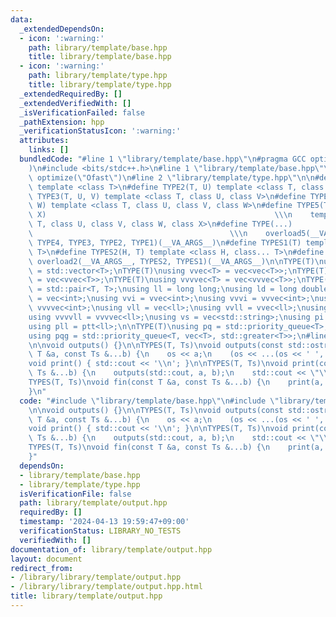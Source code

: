```yaml
---
data:
  _extendedDependsOn:
  - icon: ':warning:'
    path: library/template/base.hpp
    title: library/template/base.hpp
  - icon: ':warning:'
    path: library/template/type.hpp
    title: library/template/type.hpp
  _extendedRequiredBy: []
  _extendedVerifiedWith: []
  _isVerificationFailed: false
  _pathExtension: hpp
  _verificationStatusIcon: ':warning:'
  attributes:
    links: []
  bundledCode: "#line 1 \"library/template/base.hpp\"\n#pragma GCC optimize(\"Ofast\"\
    )\n#include <bits/stdc++.h>\n#line 1 \"library/template/base.hpp\"\n#pragma GCC\
    \ optimize(\"Ofast\")\n#line 2 \"library/template/type.hpp\"\n\n#define TYPE1(T)\
    \ template <class T>\n#define TYPE2(T, U) template <class T, class U>\n#define\
    \ TYPE3(T, U, V) template <class T, class U, class V>\n#define TYPE4(T, U, V,\
    \ W) template <class T, class U, class V, class W>\n#define TYPE5(T, U, V, W,\
    \ X)                                                   \\\n    template <class\
    \ T, class U, class V, class W, class X>\n#define TYPE(...)                  \
    \                                            \\\n    overload5(__VA_ARGS__, TYPE5,\
    \ TYPE4, TYPE3, TYPE2, TYPE1)(__VA_ARGS__)\n#define TYPES1(T) template <class...\
    \ T>\n#define TYPES2(H, T) template <class H, class... T>\n#define TYPES(...)\
    \ overload2(__VA_ARGS__, TYPES2, TYPES1)(__VA_ARGS__)\n\nTYPE(T)\nusing vec<T>\
    \ = std::vector<T>;\nTYPE(T)\nusing vvec<T> = vec<vec<T>>;\nTYPE(T)\nusing vvvec<T>\
    \ = vec<vvec<T>>;\nTYPE(T)\nusing vvvvec<T> = vec<vvvec<T>>;\nTYPE(T)\nusing ptt<T>\
    \ = std::pair<T, T>;\nusing ll = long long;\nusing ld = long double;\nusing vi\
    \ = vec<int>;\nusing vvi = vvec<int>;\nusing vvvi = vvvec<int>;\nusing vvvvi =\
    \ vvvvec<int>;\nusing vll = vec<ll>;\nusing vvll = vvec<ll>;\nusing vvvll = vvvec<ll>;\n\
    using vvvvll = vvvvec<ll>;\nusing vs = vec<std::string>;\nusing pi = ptt<int>;\n\
    using pll = ptt<ll>;\n\nTYPE(T)\nusing pq = std::priority_queue<T>;\nTYPE(T)\n\
    using pqg = std::priority_queue<T, vec<T>, std::greater<T>>;\n#line 3 \"library/template/output.hpp\"\
    \n\nvoid outputs() {}\n\nTYPES(T, Ts)\nvoid outputs(const std::ostream &os, const\
    \ T &a, const Ts &...b) {\n    os << a;\n    (os << ...(os << ' ', b));\n}\n\n\
    void print() { std::cout << '\\n'; }\n\nTYPES(T, Ts)\nvoid print(const T &a, const\
    \ Ts &...b) {\n    outputs(std::cout, a, b);\n    std::cout << \"\\n\";\n}\n\n\
    TYPES(T, Ts)\nvoid fin(const T &a, const Ts &...b) {\n    print(a, b);\n    exit(0);\n\
    }\n"
  code: "#include \"library/template/base.hpp\"\n#include \"library/template/type.hpp\"\
    \n\nvoid outputs() {}\n\nTYPES(T, Ts)\nvoid outputs(const std::ostream &os, const\
    \ T &a, const Ts &...b) {\n    os << a;\n    (os << ...(os << ' ', b));\n}\n\n\
    void print() { std::cout << '\\n'; }\n\nTYPES(T, Ts)\nvoid print(const T &a, const\
    \ Ts &...b) {\n    outputs(std::cout, a, b);\n    std::cout << \"\\n\";\n}\n\n\
    TYPES(T, Ts)\nvoid fin(const T &a, const Ts &...b) {\n    print(a, b);\n    exit(0);\n\
    }"
  dependsOn:
  - library/template/base.hpp
  - library/template/type.hpp
  isVerificationFile: false
  path: library/template/output.hpp
  requiredBy: []
  timestamp: '2024-04-13 19:59:47+09:00'
  verificationStatus: LIBRARY_NO_TESTS
  verifiedWith: []
documentation_of: library/template/output.hpp
layout: document
redirect_from:
- /library/library/template/output.hpp
- /library/library/template/output.hpp.html
title: library/template/output.hpp
---
```

